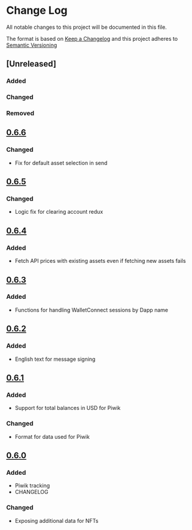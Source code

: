 # Change Log

All notable changes to this project will be documented in this file.

The format is based on [Keep a Changelog](http://keepachangelog.com/)
and this project adheres to [Semantic Versioning](http://semver.org/)

## [Unreleased]

### Added

### Changed

### Removed

## [0.6.6](https://github.com/balance-io/balance-common/releases/tag/0.6.6)
### Changed
* Fix for default asset selection in send

## [0.6.5](https://github.com/balance-io/balance-common/releases/tag/0.6.5)
### Changed
* Logic fix for clearing account redux

## [0.6.4](https://github.com/balance-io/balance-common/releases/tag/0.6.4)
### Added
* Fetch API prices with existing assets even if fetching new assets fails

## [0.6.3](https://github.com/balance-io/balance-common/releases/tag/0.6.3)
### Added
* Functions for handling WalletConnect sessions by Dapp name

## [0.6.2](https://github.com/balance-io/balance-common/releases/tag/0.6.2)
### Added
* English text for message signing

## [0.6.1](https://github.com/balance-io/balance-common/releases/tag/0.6.1)
### Added
* Support for total balances in USD for Piwik

### Changed
* Format for data used for Piwik

## [0.6.0](https://github.com/balance-io/balance-common/releases/tag/0.6.0)
### Added
* Piwik tracking
* CHANGELOG

### Changed
* Exposing additional data for NFTs
